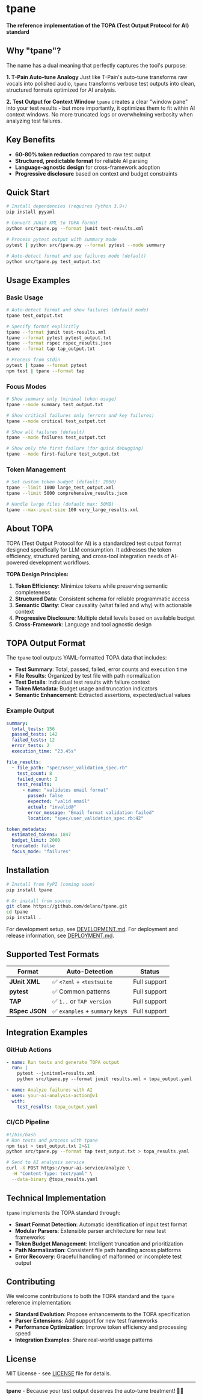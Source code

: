 # tpane

**The reference implementation of the TOPA (Test Output Protocol for AI) standard**

## Why "tpane"?

The name has a dual meaning that perfectly captures the tool's purpose:

**1. T-Pain Auto-tune Analogy**
Just like T-Pain's auto-tune transforms raw vocals into polished audio, `tpane` transforms verbose test outputs into clean, structured formats optimized for AI analysis.

**2. Test Output for Context Window**
`tpane` creates a clear "window pane" into your test results - but more importantly, it optimizes them to fit within AI context windows. No more truncated logs or overwhelming verbosity when analyzing test failures.

## Key Benefits

- **60-80% token reduction** compared to raw test output
- **Structured, predictable format** for reliable AI parsing
- **Language-agnostic design** for cross-framework adoption
- **Progressive disclosure** based on context and budget constraints

## Quick Start

```bash
# Install dependencies (requires Python 3.9+)
pip install pyyaml

# Convert JUnit XML to TOPA format
python src/tpane.py --format junit test-results.xml

# Process pytest output with summary mode
pytest | python src/tpane.py --format pytest --mode summary

# Auto-detect format and use failures mode (default)
python src/tpane.py test_output.txt
```

## Usage Examples

### Basic Usage
```bash
# Auto-detect format and show failures (default mode)
tpane test_output.txt

# Specify format explicitly
tpane --format junit test-results.xml
tpane --format pytest pytest_output.txt
tpane --format rspec rspec_results.json
tpane --format tap tap_output.txt

# Process from stdin
pytest | tpane --format pytest
npm test | tpane --format tap
```

### Focus Modes
```bash
# Show summary only (minimal token usage)
tpane --mode summary test_output.txt

# Show critical failures only (errors and key failures)
tpane --mode critical test_output.txt

# Show all failures (default)
tpane --mode failures test_output.txt

# Show only the first failure (for quick debugging)
tpane --mode first-failure test_output.txt
```

### Token Management
```bash
# Set custom token budget (default: 2000)
tpane --limit 1000 large_test_output.xml
tpane --limit 5000 comprehensive_results.json

# Handle large files (default max: 50MB)
tpane --max-input-size 100 very_large_results.xml
```

## About TOPA

TOPA (Test Output Protocol for AI) is a standardized test output format designed specifically for LLM consumption. It addresses the token efficiency, structured parsing, and cross-tool integration needs of AI-powered development workflows.

**TOPA Design Principles:**
1. **Token Efficiency**: Minimize tokens while preserving semantic completeness
2. **Structured Data**: Consistent schema for reliable programmatic access
3. **Semantic Clarity**: Clear causality (what failed and why) with actionable context
4. **Progressive Disclosure**: Multiple detail levels based on available budget
5. **Cross-Framework**: Language and tool agnostic design

## TOPA Output Format

The `tpane` tool outputs YAML-formatted TOPA data that includes:

- **Test Summary**: Total, passed, failed, error counts and execution time
- **File Results**: Organized by test file with path normalization
- **Test Details**: Individual test results with failure context
- **Token Metadata**: Budget usage and truncation indicators
- **Semantic Enhancement**: Extracted assertions, expected/actual values

### Example Output
```yaml
summary:
  total_tests: 156
  passed_tests: 142
  failed_tests: 12
  error_tests: 2
  execution_time: "23.45s"

file_results:
  - file_path: "spec/user_validation_spec.rb"
    test_count: 8
    failed_count: 2
    test_results:
      - name: "validates email format"
        passed: false
        expected: "valid email"
        actual: "invalid@"
        error_message: "Email format validation failed"
        location: "spec/user_validation_spec.rb:42"

token_metadata:
  estimated_tokens: 1847
  budget_limit: 2000
  truncated: false
  focus_mode: "failures"
```

## Installation

```bash
# Install from PyPI (coming soon)
pip install tpane

# Or install from source
git clone https://github.com/delano/tpane.git
cd tpane
pip install .
```

For development setup, see [DEVELOPMENT.md](DEVELOPMENT.md).
For deployment and release information, see [DEPLOYMENT.md](DEPLOYMENT.md).

## Supported Test Formats

| Format | Auto-Detection | Status |
|--------|----------------|---------|
| **JUnit XML** | ✅ `<?xml` + `<testsuite` | Full support |
| **pytest** | ✅ Common patterns | Full support |
| **TAP** | ✅ `1..` or `TAP version` | Full support |
| **RSpec JSON** | ✅ `examples` + `summary` keys | Full support |

## Integration Examples

### GitHub Actions
```yaml
- name: Run tests and generate TOPA output
  run: |
    pytest --junitxml=results.xml
    python src/tpane.py --format junit results.xml > topa_output.yaml

- name: Analyze failures with AI
  uses: your-ai-analysis-action@v1
  with:
    test_results: topa_output.yaml
```

### CI/CD Pipeline
```bash
#!/bin/bash
# Run tests and process with tpane
npm test > test_output.txt 2>&1
python src/tpane.py --format tap test_output.txt > topa_results.yaml

# Send to AI analysis service
curl -X POST https://your-ai-service/analyze \
  -H "Content-Type: text/yaml" \
  --data-binary @topa_results.yaml
```

## Technical Implementation

`tpane` implements the TOPA standard through:

- **Smart Format Detection**: Automatic identification of input test format
- **Modular Parsers**: Extensible parser architecture for new test frameworks
- **Token Budget Management**: Intelligent truncation and prioritization
- **Path Normalization**: Consistent file path handling across platforms
- **Error Recovery**: Graceful handling of malformed or incomplete test output

## Contributing

We welcome contributions to both the TOPA standard and the `tpane` reference implementation:

- **Standard Evolution**: Propose enhancements to the TOPA specification
- **Parser Extensions**: Add support for new test frameworks
- **Performance Optimization**: Improve token efficiency and processing speed
- **Integration Examples**: Share real-world usage patterns

## License

MIT License - see [LICENSE](LICENSE) file for details.

---

**tpane** - Because your test output deserves the auto-tune treatment! 🎤✨
